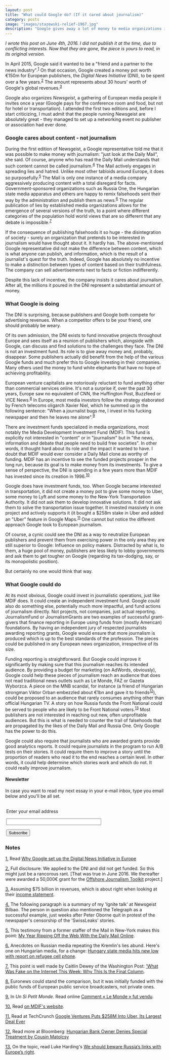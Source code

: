 ```yaml
---
layout: post
title: "What could Google do? (If it cared about journalism)"
category: posts
image: "images/stazewski-relief-1967.jpg"
description: "Google gives away a lot of money to media organizations in Europe. Unfortunately, its concern is not journalism."
---
```


_I wrote this post on June 4th, 2016. I did not publish it at the time, due to conflicting interests. Now that they are gone, the piece is yours to read, in its original version._

In April 2015, Google said it wanted to be a "friend and a partner to the news industry".<sup><a name='note_1' id='#note_1' class='note_anchor' href='#foot_1'>1</a></sup> On that occasion, Google created a money pot worth €150m for European publishers, the _Digital News Initiative_ (DNI), to be spent over a few years.<sup><a name='note_2' id='#note_2' class='note_anchor' href='#foot_2'>2</a></sup> The amount represents about 30 hours' worth of Google's global revenues.<sup><a name='note_3' id='#note_3' class='note_anchor' href='#foot_3'>3</a></sup>

Google also organizes _Newsgeist_, a gathering of European media people it invites once a year (Google pays for the conference room and food, but not for hotel or transportation). I attended the first two editions and, before I start criticizing, I must admit that the people running Newsgeist are absolutely great - they managed to set up a networking event no publisher or association had ever done.

### Google cares about content - not journalism

During the first edition of Newsgeist, a Google representative told me that it was possible to make money with journalism: "just look at the Daily Mail", she said. Of course, anyone who has read the Daily Mail understands that such content cannot be called journalism.<sup><a name='note_4' id='#note_4' class='note_anchor' href='#foot_4'>4</a></sup> The Mail actively engages in spreading lies and hatred. Unlike most other tabloids around Europe, it does so purposefully.<sup><a name='note_5' id='#note_5' class='note_anchor' href='#foot_5'>5</a></sup> The Mail is only one instance of a media company aggressively producing content with a total disregard for facts. Government-sponsored organizations such as Russia One, the Hungarian state media apparatus and others are happy to remix falsehoods sent their way by the administration and publish them as news.<sup><a name='note_6' id='#note_6' class='note_anchor' href='#foot_6'>6</a></sup> The regular publication of lies by established media organizations allows for the emergence of several versions of the truth, to a point where different categories of the population hold world views that are so different that any debate is impossible.<sup><a name='note_7' id='#note_7' class='note_anchor' href='#foot_7'>7</a></sup> 

If the consequence of publishing falsehoods it so huge - the disintegration of society - surely an organization that pretends to be interested in journalism would have thought about it. It hardly has. The above-mentioned Google representative did not make the difference between content, which is what anyone can publish, and information, which is the result of a journalist's quest for the truth. Indeed, Google has absolutely no incentive to make a distinction between types of content based on their truthfulness. The company can sell advertisements next to facts or fiction indifferently. 

Despite this lack of incentive, the company insists it cares about journalism. After all, the millions it poured in the DNI represent a substantial amount of money.

### What Google is doing

The DNI is surprising, because publishers and Google both compete for advertising revenues. When a competitor offers to be your friend, one should probably be weary.

Of its own admission, the DNI exists to fund innovative projects throughout Europe and sees itself as a reunion of publishers which, alongside with Google, can discuss and find solutions to the challenges they face. The DNI is not an investment fund. Its role is to give away money and, probably, disappear. Some publishers actually did benefit from the help of the various Google funds and much prefer this to Google investing in their companies. Many others used the money to fund white elephants that have no hope of achieving profitability.

European venture capitalists are notoriously reluctant to fund anything other than commercial services online. It's not a surprise if, over the past 30 years, Europe saw no equivalent of CNN, the Huffington Post, Buzzfeed or VICE News.<sup><a name='note_8' id='#note_8' class='note_anchor' href='#foot_8'>8</a></sup> In Europe, most media investors follow the strategy elaborated by French telecoms oligarch Xavier Niel, which he summed up in the following sentence: "When a journalist bugs me, I invest in his fucking newspaper and then he leaves me alone".<sup><a name='note_9' id='#note_9' class='note_anchor' href='#foot_9'>9</a></sup>

There are investment funds specialized in media organizations, most notably the Media Development Investment Fund (MDIF). This fund is explicitly not interested in "content" or in "journalism" but in "the news, information and debate that people need to build free societies". In other words, it thought hard about its role and the impact it wanted to have. I doubt that MDIF would ever consider a Daily Mail clone as worthy of funding. MDIF has an incentive to see the funded projects prosper in the long run, because its goal is to make money from its investments. To give a sense of perspective, the DNI is spending in a few years more than MDIF has invested since its creation in 1996.<sup><a name='note_10' id='#note_10' class='note_anchor' href='#foot_10'>10</a></sup>

Google does have investment funds, too. When Google became interested in transportation, it did not create a money pot to give some money to Uber, some money to Lyft and some money to the New-York Transportation Authority. It did not ask them to develop innovative solutions. It did not ask them to solve the transportation issue together. It invested massively in one project and actively supports it (it bought a $258m stake in Uber and added an "Uber" feature in Google Maps.<sup><a name='note_11' id='#note_11' class='note_anchor' href='#foot_11'>11</a></sup> One cannot but notice the different approach Google took to European journalism.

Of course, a cynic could see the DNI as a way to neutralize European publishers and prevent them from exercising power in the only area they are still superior to Google: Influence on policy makers. Distracted by what is, to them, a huge pool of money, publishers are less likely to lobby governments and ask them to get tougher on Google (regarding its tax-dodging, say, or its monopolistic position). 

But certainly no one would think that way.

### What Google could do

At its most obvious, Google could invest in journalistic operations, just like MDIF does. It could create an independent investment fund. Google could also do something else, potentially much more impactful, and fund actions of journalism directly. Not projects, not companies, just actual reporting. JournalismFund or JournalismGrants are two examples of successful grant-givers that finance reporting in Europe using funds from (mostly American) foundations. By having an independent jury of respected journalists awarding reporting grants, Google would ensure that more journalism is produced which is up to the best standards of the profession. The pieces could be published in any European news organization, irrespective of its size.

Funding reporting is straightforward. But Google could improve it significantly by making sure that this journalism reaches its intended audience. By providing a budget for marketing (on AdWords, obviously), Google could help these pieces of journalism reach an audience that does not read traditional news outlets such as Le Monde, FAZ or Gazeta Wyborzca. A piece on the MNB scandal, for instance (a friend of Hungarian strongman Viktor Orban embezzled about €1bn and gave it to friends<sup><a name='note_12' id='#note_12' class='note_anchor' href='#foot_12'>12</a></sup>), could be proposed to an audience that rarely consumes anything other than official Hungarian TV. A story on how Russia funds the Front National could be served to people who are likely to be Front National voters.<sup><a name='note_13' id='#note_13' class='note_anchor' href='#foot_13'>13</a></sup> Most publishers are not interested in reaching out new, often unprofitable audiences. But this is what is needed to counter the trail of falsehoods that are propagated by the likes of the Daily Mail and Russia One. Only Google has the power to do this.

Google could also require that journalists who are awarded grants provide good analytics reports. It could require journalists in the program to run A/B tests on their stories. It could require them to improve a story until the proportion of readers who read it to the end reaches a certain level. In other words, it could help determine which stories work and which do not. It could really improve journalism.
	

<h4>Newsletter</h4>
<p>In case you want to read my next essay in your e-mail inbox, type you email below and you'll be all set.</p>
<form style="padding:3px;" action="https://tinyletter.com/nkb" method="post" target="popupwindow" onsubmit="window.open('https://tinyletter.com/nkb', 'popupwindow', 'scrollbars=yes,width=800,height=600');return true"><p><label for="tlemail">Enter your email address</label></p><p><input type="text" style="width:300px" name="email" id="tlemail" /></p><input type="hidden" value="1" name="embed"/><input type="submit" value="Subscribe" /></form>


 <a name='notes' ></a>

### Notes 



<a href='#note_1' name='foot_1' data-text='Read ‘Why Google set up the Digital News Initiative in Europe’'>1.</a> Read [Why Google set up the Digital News Initiative in Europe](https://archive.is/20170816/https://www.journalism.co.uk/news/why-google-set-up-the-digital-news-initiative-in-europe/s2/a564944/)


<a href='#note_2' name='foot_2' data-text='Full disclosure: We applied to the DNI and did not get funded. So this might just be a rancorous rant. ‘That was true in June 2016. We thereafter were awarded a 50,000€ grant for the ‘Offshore Journalism Toolkit’ project.]'>2.</a> Full disclosure: We applied to the DNI and did not get funded. So this might just be a rancorous rant. [That was true in June 2016. We thereafter were awarded a 50,000€ grant for the [Offshore Journalism Toolkit](https://archive.is/20170816/http://offshorejournalism.com) project.]


<a href='#note_3' name='foot_3' data-text='Assuming $75 billion in revenues, which is about right when looking at their ‘income statement’.'>3.</a> Assuming $75 billion in revenues, which is about right when looking at their [income statement](https://archive.is/20170816/https://secure.marketwatch.com/investing/stock/GOOG/financials).


<a href='#note_4' name='foot_4' data-text='The following paragraph is a summary of my ’Ignite talk’ at Newsgeist Bilbao. The person in question also mentioned the Telegraph as a successful example, just weeks after Peter Oborne quit in protest of the newspaper’s censorship of the ’SwissLeaks’ stories.'>4.</a> The following paragraph is a summary of my 'Ignite talk' at Newsgeist Bilbao. The person in question also mentioned the Telegraph as a successful example, just weeks after Peter Oborne quit in protest of the newspaper's censorship of the 'SwissLeaks' stories.


<a href='#note_5' name='foot_5' data-text='This testimony from a former staffer of the Mail in New-York makes this point: ‘My Year Ripping Off the Web With the Daily Mail Online’.'>5.</a> This testimony from a former staffer of the Mail in New-York makes this point: [My Year Ripping Off the Web With the Daily Mail Online](https://archive.is/20170816/http://tktk.gawker.com/my-year-ripping-off-the-web-with-the-daily-mail-online-1689453286).


<a href='#note_6' name='foot_6' data-text='Anecdotes on Russian media repeating the Kremlin’s lies abund. Here’s one on Hungarian media, for a change: ‘Hungary state media hits new low with report on refugee cell phone’.'>6.</a> Anecdotes on Russian media repeating the Kremlin's lies abund. Here's one on Hungarian media, for a change: [Hungary state media hits new low with report on refugee cell phone](https://archive.is/20170816/http://budapestbeacon.com/politics/hungary-state-media-hits-new-low-with-report-on-refugee-cell-phone/28322).


<a href='#note_7' name='foot_7' data-text='This point is well made by Caitlin Dewey of the Washington Post: ‘’What Was Fake on the Internet This Week: Why This Is the Final Column’.'>7.</a> This point is well made by Caitlin Dewey of the Washington Post: ['What Was Fake on the Internet This Week: Why This Is the Final Column](https://archive.is/20170816/https://www.washingtonpost.com/news/the-intersect/wp/2015/12/18/what-was-fake-on-the-internet-this-week-why-this-is-the-final-column/).


<a href='#note_8' name='foot_8' data-text='Euronews could stand the comparison, but it was initially funded with the public funds of European public service broadcasters, not private ones.'>8.</a> Euronews could stand the comparison, but it was initially funded with the public funds of European public service broadcasters, not private ones.


<a href='#note_9' name='foot_9' data-text='In Un Si Petit Monde. Read online ‘Comment « Le Monde » fut vendu’.'>9.</a> In _Un Si Petit Monde_. Read online [Comment « Le Monde » fut vendu](https://archive.is/20170816/http://www.monde-diplomatique.fr/2011/06/RIMBERT/20696).


<a href='#note_10' name='foot_10' data-text='Read ‘on MDIF’s website’.'>10.</a> Read [on MDIF's website](https://archive.is/20170816/http://www.mdif.org/about-us/).


<a href='#note_11' name='foot_11' data-text='Read at TechCrunch ‘Google Ventures Puts $258M Into Uber, Its Largest Deal Ever’'>11.</a> Read at TechCrunch [Google Ventures Puts $258M Into Uber, Its Largest Deal Ever](https://archive.is/20170816/http://techcrunch.com/2013/08/22/google-ventures-puts-258m-into-uber-its-largest-deal-ever/)


<a href='#note_12' name='foot_12' data-text='Read more at Bloomberg: ‘Hungarian Bank Owner Denies Special Treatment by Cousin Matolcsy’'>12.</a> Read more at Bloomberg: [Hungarian Bank Owner Denies Special Treatment by Cousin Matolcsy](https://archive.is/20170816/http://www.bloomberg.com/news/articles/2016-06-04/hungarian-bank-owner-denies-special-treatment-by-cousin-matolcsy)


<a href='#note_13' name='foot_13' data-text='On the topic, read Luke Harding’s ‘We should beware Russia’s links with Europe’s right’.'>13.</a> On the topic, read Luke Harding's [We should beware Russia’s links with Europe’s right](https://archive.is/20170816/http://www.theguardian.com/commentisfree/2014/dec/08/russia-europe-right-putin-front-national-eu).
